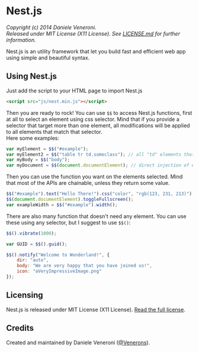 # Nest.js

_Copyright (c) 2014 Daniele Veneroni._  
_Released under MIT License (X11 License). See [LICENSE.md](LICENSE.md) for further information._

Nest.js is an utility framework that let you build fast and efficient web app using simple and beautiful syntax.

## Using Nest.js

Just add the script to your HTML page to import Nest.js

```html
<script src="js/nest.min.js"></script>
```

Then you are ready to rock! You can use `$$` to access Nest.js functions, first at all to select an element using css selector. Mind that if you provide a selector that target more than one element, all modifications will be applied to all elements that match that selector.  
Here some examples:

```js
var myElement = $$("#example");
var myElement2 = $$("table tr td.someclass"); // all "td" elements that have the class "someclass"
var myBody = $$("body");
var myDocument = $$(document.documentElement); // direct injection of element
```

Then you can use the function you want on the elements selected. Mind that most of the APIs are chainable, unless they return some value.

```js
$$("#example").text("Hello There!").css("color", "rgb(123, 231, 213)");
$$(document.documentElement).toggleFullscreen();
var exampleWidth = $$("#example").width();
```

There are also many function that doesn't need any element. You can use these using any selector, but I suggest to use `$$()`:

```js
$$().vibrate(1000);

var GUID = $$().guid();

$$().notify("Welcome to Wonderland!", {
	dir: "auto",
	body: "We are very happy that you have joined us!",
	icon: "aVeryImpressiveImage.png"
});
```

## Licensing

Nest.js is released under MIT License (X11 License). [Read the full license](LICENSE.md). 

## Credits

Created and maintained by Daniele Veneroni ([@Venerons](http://twitter.com/Venerons)).
